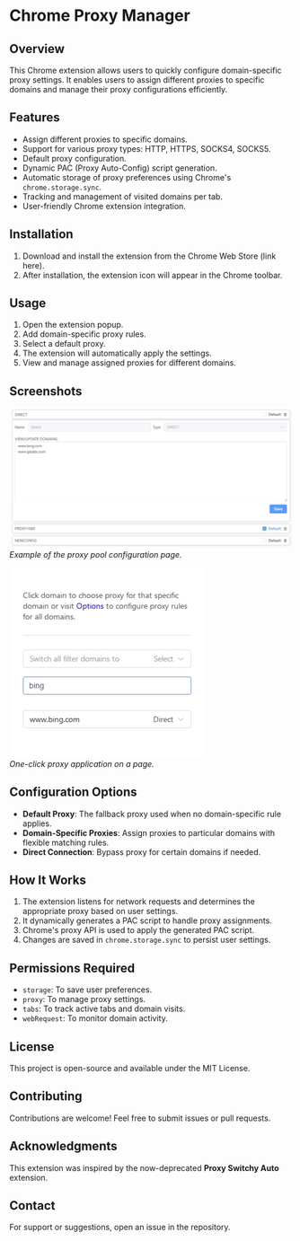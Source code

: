 # Chrome Proxy Manager

## Overview
This Chrome extension allows users to quickly configure domain-specific proxy settings. It enables users to assign different proxies to specific domains and manage their proxy configurations efficiently.

## Features
- Assign different proxies to specific domains.
- Support for various proxy types: HTTP, HTTPS, SOCKS4, SOCKS5.
- Default proxy configuration.
- Dynamic PAC (Proxy Auto-Config) script generation.
- Automatic storage of proxy preferences using Chrome's `chrome.storage.sync`.
- Tracking and management of visited domains per tab.
- User-friendly Chrome extension integration.

## Installation
1. Download and install the extension from the Chrome Web Store (link here).
2. After installation, the extension icon will appear in the Chrome toolbar.

## Usage
1. Open the extension popup.
2. Add domain-specific proxy rules.
3. Select a default proxy.
4. The extension will automatically apply the settings.
5. View and manage assigned proxies for different domains.

## Screenshots
![Screenshot 1: Proxy Pool Configuration](images/options.png)  
*Example of the proxy pool configuration page.*

![Screenshot 2: One-Click Proxy](images/popup.png)  
*One-click proxy application on a page.*

## Configuration Options
- **Default Proxy**: The fallback proxy used when no domain-specific rule applies.
- **Domain-Specific Proxies**: Assign proxies to particular domains with flexible matching rules.
- **Direct Connection**: Bypass proxy for certain domains if needed.

## How It Works
1. The extension listens for network requests and determines the appropriate proxy based on user settings.
2. It dynamically generates a PAC script to handle proxy assignments.
3. Chrome's proxy API is used to apply the generated PAC script.
4. Changes are saved in `chrome.storage.sync` to persist user settings.

## Permissions Required
- `storage`: To save user preferences.
- `proxy`: To manage proxy settings.
- `tabs`: To track active tabs and domain visits.
- `webRequest`: To monitor domain activity.

## License
This project is open-source and available under the MIT License.

## Contributing
Contributions are welcome! Feel free to submit issues or pull requests.

## Acknowledgments
This extension was inspired by the now-deprecated **Proxy Switchy Auto** extension.

## Contact
For support or suggestions, open an issue in the repository.

